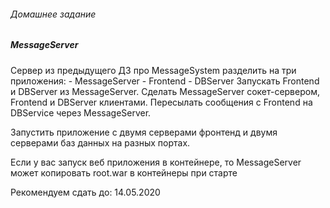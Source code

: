 <H6>Домашнее задание</H6>
<H5>MessageServer</H5>
Cервер из предыдущего ДЗ про MessageSystem разделить на три приложения:
- MessageServer
- Frontend
- DBServer
Запускать Frontend и DBServer из MessageServer.
Сделать MessageServer сокет-сервером, Frontend и DBServer клиентами.
Пересылать сообщения с Frontend на DBService через MessageServer.

<p>Запустить приложение с двумя серверами фронтенд и двумя серверами баз данных на разных портах.</p>
<p>Если у вас запуск веб приложения в контейнере, то MessageServer может копировать root.war в контейнеры при старте</p>
<p>Рекомендуем сдать до: 14.05.2020</p>